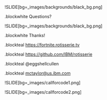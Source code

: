 !SLIDE[bg=_images/backgrounds/black_bg.png]

.blockwhite Questions?

!SLIDE[bg=_images/backgrounds/black_bg.png]

.blockwhite Thanks!

.blockteal https://fortnite.rotisserie.tv

.blockteal https://github.com/IBM/rotisserie

.blockteal @eggshellcullen

.blockteal mctaylor@us.ibm.com

!SLIDE[bg=_images/callforcode1.png]

!SLIDE[bg=_images/callforcode2.png]
